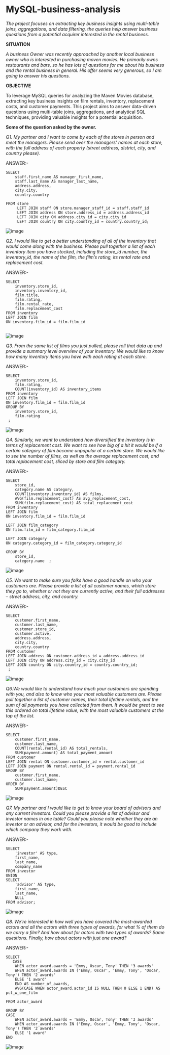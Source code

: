 # MySQL-business-analysis #

*The project focuses on extracting key business insights using multi-table joins, aggregations, and data filtering, 
the queries help answer business questions from a potential acquirer interested in the rental business.*


**SITUATION**

*A business Owner was recently approached by another local business owner who is interested in purchasing maven movies. 
He primarily owns restaurants and bars, so he has lots of questions for me about his business and the rental business in general.
His offer seems very generous, so I am going to answer his questions.*

**OBJECTIVE**

To leverage MySQL queries for analyzing the Maven Movies database, extracting key business insights on film rentals, inventory, replacement costs, and customer payments.
This project aims to answer data-driven questions using multi-table joins, aggregations, and analytical SQL techniques, providing valuable insights for a potential acquisition.

**Some of the question asked by the owner.**

*Q1. My partner and I want to come by each of the stores in person and meet the managers. 
Please send over the managers’ names at each store, with the full address of each property 
(street address, district, city, and country please).*

ANSWER:-

```
SELECT 
    staff.first_name AS manager_first_name,
    staff.last_name AS manager_last_name,
    address.address,
    city.city,
    country.country
    
FROM store
     LEFT JOIN staff ON store.manager_staff_id = staff.staff_id
     LEFT JOIN address ON store.address_id = address.address_id
     LEFT JOIN city ON address.city_id = city.city_id
     LEFT JOIN country ON city.country_id = country.country_id;
```

![image](https://github.com/user-attachments/assets/fd4152e8-f205-4c88-8c0c-d991e0a18a7e)

*Q2. I would like to get a better understanding of all of the inventory that would come along with the business. 
Please pull together a list of each inventory item you have stocked, including the store_id number, the inventory_id, 
the name of the film, the film’s rating, its rental rate and replacement cost.*

ANSWER:-

```
SELECT  
    inventory.store_id,  
    inventory.inventory_id,  
    film.title,  
    film.rating,  
    film.rental_rate,  
    film.replacement_cost  
FROM inventory  
LEFT JOIN film  
ON inventory.film_id = film.film_id  
 
```
![image](https://github.com/user-attachments/assets/7758e9de-c442-4c6a-a46f-ac2e8aa20f52)


*Q3. From the same list of films you just pulled, please roll that data up and provide a summary level overview of your inventory.
We would like to know how many inventory items you have with each rating at each store.*

ANSWER:-

```
SELECT  
    inventory.store_id,  
    film.rating,  
    COUNT(inventory_id) AS inventory_items  
FROM inventory  
LEFT JOIN film  
ON inventory.film_id = film.film_id  
GROUP BY  
    inventory.store_id,  
    film.rating  
 ; 

```
![image](https://github.com/user-attachments/assets/e8fe40c2-37c8-46c3-a0cf-15be69c7e545)


*Q4. Similarly, we want to understand how diversified the inventory is in terms of replacement cost. 
We want to see how big of a hit it would be if a certain category of film became unpopular at a certain store.
We would like to see the number of films, as well as the average replacement cost, and total replacement cost, sliced by store and film category.*


ANSWER:-

```
SELECT  
    store_id,  
    category.name AS category,  
    COUNT(inventory.inventory_id) AS films,  
    AVG(film.replacement_cost) AS avg_replacement_cost,  
    SUM(film.replacement_cost) AS total_replacement_cost  
FROM inventory  
LEFT JOIN film  
ON inventory.film_id = film.film_id  

LEFT JOIN film_category  
ON film.film_id = film_category.film_id  

LEFT JOIN category  
ON category.category_id = film_category.category_id  

GROUP BY  
    store_id,  
    category.name  ;
```
![image](https://github.com/user-attachments/assets/8b3211b2-e2f3-4a40-bb34-1753014d665e)



*Q5. We want to make sure you folks have a good handle on who your customers are. Please provide a list of all customer names,
which store they go to, whether or not they are currently active, and their full addresses – street address, city, and country.*

ANSWER:-

```
SELECT
    customer.first_name,
    customer.last_name,
    customer.store_id,
    customer.active,
    address.address,
    city.city,
    country.country
FROM customer
LEFT JOIN address ON customer.address_id = address.address_id
LEFT JOIN city ON address.city_id = city.city_id
LEFT JOIN country ON city.country_id = country.country_id;
 ; 
```

![image](https://github.com/user-attachments/assets/2ad15a70-bfac-4f54-afa6-18413a887db0)



*Q6.We would like to understand how much your customers are spending with you, and also to know who your most valuable customers are. 
Please pull together a list of customer names, their total lifetime rentals, and the sum of all payments you have collected from them.
It would be great to see this ordered on total lifetime value, with the most valuable customers at the top of the list.*

ANSWER:-

```
SELECT
    customer.first_name,
    customer.last_name,
    COUNT(rental.rental_id) AS total_rentals,
    SUM(payment.amount) AS total_payment_amount
FROM customer
LEFT JOIN rental ON customer.customer_id = rental.customer_id
LEFT JOIN payment ON rental.rental_id = payment.rental_id
GROUP BY
    customer.first_name,
    customer.last_name;
ORDER BY
    SUM(payment.amount)DESC
```
![image](https://github.com/user-attachments/assets/5d2a32c8-deeb-46bb-9919-55443334b96e)



*Q7. My partner and I would like to get to know your board of advisors and any current investors. 
Could you please provide a list of advisor and investor names in one table? Could you please note whether they are an investor or an advisor,
and for the investors, it would be good to include which company they work with.*

ANSWER:- 

```
SELECT
    'investor' AS type,
    first_name,
    last_name,
    company_name
FROM investor
UNION
SELECT
    'advisor' AS type,
    first_name,
    last_name,
    NULL
FROM advisor;
```

![image](https://github.com/user-attachments/assets/94873db2-b148-40dd-8b8a-b4c1353b9d66)



*Q8. We're interested in how well you have covered the most-awarded actors and all the actors with three types of awards, 
for what % of them do we carry a film? And how about for actors with two types of awards?
Same questions. Finally, how about actors with just one award?*

ANSWER:-

```
SELECT
   CASE
    WHEN actor_award.awards = 'Emmy, Oscar, Tony' THEN '3 awards'
    WHEN actor_award.awards IN ('Emmy, Oscar', 'Emmy, Tony', 'Oscar, Tony') THEN '2 awards'
    ELSE '1 award'
    END AS number_of_awards,
    AVG(CASE WHEN actor_award.actor_id IS NULL THEN 0 ELSE 1 END) AS pct_w_one_film

FROM actor_award

GROUP BY
CASE
    WHEN actor_award.awards = 'Emmy, Oscar, Tony' THEN '3 awards'
    WHEN actor_award.awards IN ('Emmy, Oscar', 'Emmy, Tony', 'Oscar, Tony') THEN '2 awards'
    ELSE '1 award'
END
```
![image](https://github.com/user-attachments/assets/f73ffd1f-8b3e-4bbe-b195-0103ae480d34)






